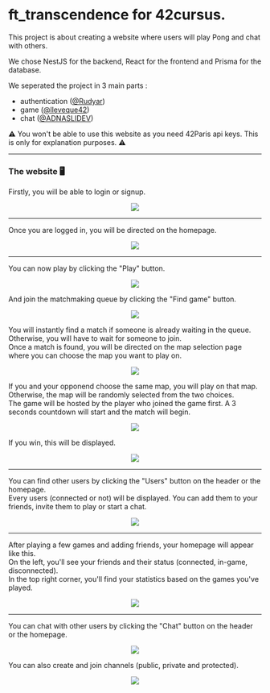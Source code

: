 # ft_transcendence for 42cursus.

This project is about creating a website where users will play Pong and chat with others.

We chose NestJS for the backend, React for the frontend and Prisma for the database.

We seperated the project in 3 main parts :
- authentication ([@Rudyar](https://github.com/Rudyar))
- game ([@lleveque42](https://github.com/lleveque42))
- chat ([@ADNASLIDEV](https://github.com/ADNASLIDEV))

:warning: You won't be able to use this website as you need 42Paris api keys. This is only for explanation purposes. :warning:

---

### The website :desktop_computer:

Firstly, you will be able to login or signup.

<p align="center">
    <img src="https://github.com/lleveque42/ft_transcendence/blob/main/readme/login.png">
</p>

---

Once you are logged in, you will be directed on the homepage.

<p align="center">
    <img src="https://github.com/lleveque42/ft_transcendence/blob/main/readme/homepage.png">
</p>

---

You can now play by clicking the "Play" button.

<p align="center">
    <img src="https://github.com/lleveque42/ft_transcendence/blob/main/readme/play.png">
</p>

And join the matchmaking queue by clicking the "Find game" button.

<p align="center">
    <img src="https://github.com/lleveque42/ft_transcendence/blob/main/readme/queue.png">
</p>

You will instantly find a match if someone is already waiting in the queue. Otherwise, you will have to wait for someone to join. <br>
Once a match is found, you will be directed on the map selection page where you can choose the map you want to play on.

<p align="center">
    <img src="https://github.com/lleveque42/ft_transcendence/blob/main/readme/mapSelection.png">
</p>

If you and your opponend choose the same map, you will play on that map. Otherwise, the map will be randomly selected from the two choices. <br>
The game will be hosted by the player who joined the game first.
A 3 seconds countdown will start and the match will begin. <br>

<p align="center">
    <img src="https://github.com/lleveque42/ft_transcendence/blob/main/readme/inGame.png">
</p>

If you win, this will be displayed. 

<p align="center">
    <img src="https://github.com/lleveque42/ft_transcendence/blob/main/readme/win.png">
</p>

---

You can find other users by clicking the "Users" button on the header or the homepage. <br>
Every users (connected or not) will be displayed. You can add them to your friends, invite them to play or start a chat.

<p align="center">
    <img src="https://github.com/lleveque42/ft_transcendence/blob/main/readme/users.png">
</p>

---

After playing a few games and adding friends, your homepage will appear like this. <br>
On the left, you'll see your friends and their status (connected, in-game, disconnected). <br>
In the top right corner, you'll find your statistics based on the games you've played.

<p align="center">
    <img src="https://github.com/lleveque42/ft_transcendence/blob/main/readme/friendsAndStats.png">
</p>

---

You can chat with other users by clicking the "Chat" button on the header or the homepage. 

<p align="center">
    <img src="https://github.com/lleveque42/ft_transcendence/blob/main/readme/chat.png">
</p>

You can also create and join channels (public, private and protected).

<p align="center">
    <img src="https://github.com/lleveque42/ft_transcendence/blob/main/readme/channels.png">
</p>

